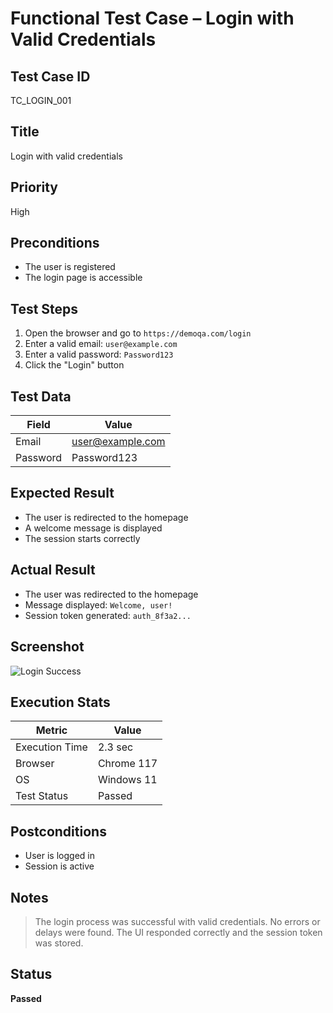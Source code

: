#  Functional Test Case – Login with Valid Credentials

## Test Case ID
TC_LOGIN_001

## Title
Login with valid credentials

## Priority
High

## Preconditions
- The user is registered
- The login page is accessible

## Test Steps
1. Open the browser and go to `https://demoqa.com/login`
2. Enter a valid email: `user@example.com`
3. Enter a valid password: `Password123`
4. Click the "Login" button

## Test Data
| Field     | Value              |
|-----------|--------------------|
| Email     | user@example.com   |
| Password  | Password123        |

## Expected Result
- The user is redirected to the homepage
- A welcome message is displayed
- The session starts correctly

## Actual Result 
- The user was redirected to the homepage
- Message displayed: `Welcome, user!`
- Session token generated: `auth_8f3a2...`

## Screenshot
![Login Success](https://i.imgur.com/0ZfQZpZ.png)

## Execution Stats
| Metric             | Value     |
|--------------------|-----------|
| Execution Time     | 2.3 sec   |
| Browser            | Chrome 117 |
| OS                 | Windows 11 |
| Test Status        | Passed  |

## Postconditions
- User is logged in
- Session is active

## Notes
> The login process was successful with valid credentials. No errors or delays were found. The UI responded correctly and the session token was stored.

## Status
**Passed**